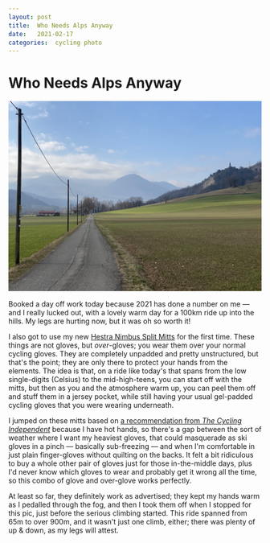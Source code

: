 ```yaml
---
layout: post
title:  Who Needs Alps Anyway 
date:   2021-02-17 
categories:  cycling photo 
---
```


# Who Needs Alps Anyway


![](/images/88237A5D-B5D4-4673-A8A4-39A7C443CEBF_1_105_c.jpeg)

Booked a day off work today because 2021 has done a number on me — and I really lucked out, with a lovely warm day for a 100km ride up into the hills. My legs are hurting now, but it was oh so worth it!

I also got to use my new [Hestra Nimbus Split Mitts](https://www.hestragloves.com/products/31262-100-nimbus-split-mitt-black) for the first time. These things are not gloves, but *over*-gloves; you wear them over your normal cycling gloves. They are completely unpadded and pretty unstructured, but that's the point; they are only there to protect your hands from the elements. The idea is that, on a ride like today's that spans from the low single-digits (Celsius) to the mid-high-teens, you can start off with the mitts, but then as you and the atmosphere warm up, you can peel them off and stuff them in a jersey pocket, while still having your usual gel-padded cycling gloves that you were wearing underneath.

I jumped on these mitts based on [a recommendation from *The Cycling Independent*](https://cyclingindependent.com/an-extra-layer-hestra-nimbus-split-mitts/) because I have hot hands, so there's a gap between the sort of weather where I want my heaviest gloves, that could masquerade as ski gloves in a pinch — basically sub-freezing — and when I'm comfortable in just plain finger-gloves without quilting on the backs. It felt a bit ridiculous to buy a whole other pair of gloves just for those in-the-middle days, plus I'd never know which gloves to wear and probably get it wrong all the time, so this combo of glove and over-glove works perfectly.

At least so far, they definitely work as advertised; they kept my hands warm as I pedalled through the fog, and then I took them off when I stopped for this pic, just before the serious climbing started. This ride spanned from 65m to over 900m, and it wasn't just one climb, either; there was plenty of up & down, as my legs will attest.

